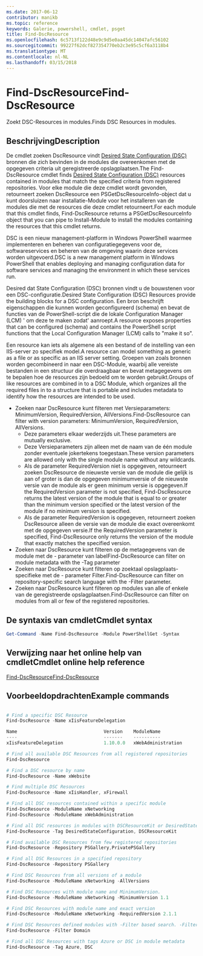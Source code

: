 ```yaml
---
ms.date: 2017-06-12
contributor: manikb
ms.topic: reference
keywords: Galerie, powershell, cmdlet, psget
title: Find-DscResource
ms.openlocfilehash: 6c5713f122d48e9c9d5e0aa45dc14047afc56102
ms.sourcegitcommit: 99227f62dcf827354770eb2c3e95c5cf6a3118b4
ms.translationtype: MT
ms.contentlocale: nl-NL
ms.lasthandoff: 03/15/2018
---
```

# <a name="find-dscresource"></a><span data-ttu-id="4f110-103">Find-DscResource</span><span class="sxs-lookup"><span data-stu-id="4f110-103">Find-DscResource</span></span>

<span data-ttu-id="4f110-104">Zoekt DSC-Resources in modules.</span><span class="sxs-lookup"><span data-stu-id="4f110-104">Finds DSC Resources in modules.</span></span>

## <a name="description"></a><span data-ttu-id="4f110-105">Beschrijving</span><span class="sxs-lookup"><span data-stu-id="4f110-105">Description</span></span>

<span data-ttu-id="4f110-106">De cmdlet zoeken DscResource vindt [Desired State Configuration (DSC)](https://msdn.microsoft.com/PowerShell/dsc/overview) bronnen die zich bevinden in de modules die overeenkomen met de opgegeven criteria uit geregistreerde opslagplaatsen.</span><span class="sxs-lookup"><span data-stu-id="4f110-106">The Find-DscResource cmdlet finds [Desired State Configuration (DSC)](https://msdn.microsoft.com/PowerShell/dsc/overview) resources contained in modules that match the specified criteria from registered repositories.</span></span>
<span data-ttu-id="4f110-107">Voor elke module die deze cmdlet wordt gevonden, retourneert zoeken DscResource een PSGetDscResourceInfo-object dat u kunt doorsluizen naar installatie-Module voor het installeren van de modules die met de resources die deze cmdlet retourneert.</span><span class="sxs-lookup"><span data-stu-id="4f110-107">For each module that this cmdlet finds, Find-DscResource returns a PSGetDscResourceInfo object that you can pipe to Install-Module to install the modules containing the resources that this cmdlet returns.</span></span>

<span data-ttu-id="4f110-108">DSC is een nieuw management-platform in Windows PowerShell waarmee implementeren en beheren van configuratiegegevens voor de, softwareservices en beheren van de omgeving waarin deze services worden uitgevoerd.</span><span class="sxs-lookup"><span data-stu-id="4f110-108">DSC is a new management platform in Windows PowerShell that enables deploying and managing configuration data for software services and managing the environment in which these services run.</span></span>

<span data-ttu-id="4f110-109">Desired dat State Configuration (DSC) bronnen vindt u de bouwstenen voor een DSC-configuratie.</span><span class="sxs-lookup"><span data-stu-id="4f110-109">Desired State Configuration (DSC) Resources provide the building blocks for a DSC configuration.</span></span> <span data-ttu-id="4f110-110">Een bron beschrijft eigenschappen die kunnen worden geconfigureerd (schema) en bevat de functies van de PowerShell-script die de lokale Configuration Manager (LCM) ' om deze te maken zodat' aanroept.</span><span class="sxs-lookup"><span data-stu-id="4f110-110">A resource exposes properties that can be configured (schema) and contains the PowerShell script functions that the Local Configuration Manager (LCM) calls to "make it so".</span></span>

<span data-ttu-id="4f110-111">Een resource kan iets als algemene als een bestand of de instelling van een IIS-server zo specifiek model.</span><span class="sxs-lookup"><span data-stu-id="4f110-111">A resource can model something as generic as a file or as specific as an IIS server setting.</span></span> <span data-ttu-id="4f110-112">Groepen van zoals bronnen worden gecombineerd in naar een DSC-Module, waarbij alle vereiste bestanden in een structuur die overdraagbaar en bevat metagegevens om te bepalen hoe de resources zijn bedoeld om te worden gebruikt.</span><span class="sxs-lookup"><span data-stu-id="4f110-112">Groups of like resources are combined in to a DSC Module, which organizes all the required files in to a structure that is portable and includes metadata to identify how the resources are intended to be used.</span></span>

- <span data-ttu-id="4f110-113">Zoeken naar DscResource kunt filteren met Versieparameters: MinimumVersion, RequiredVersion, AllVersions.</span><span class="sxs-lookup"><span data-stu-id="4f110-113">Find-DscResource can filter with version parameters: MinimumVersion, RequiredVersion, AllVersions.</span></span>
  - <span data-ttu-id="4f110-114">Deze parameters elkaar wederzijds uit.</span><span class="sxs-lookup"><span data-stu-id="4f110-114">These parameters are mutually exclusive.</span></span>
  - <span data-ttu-id="4f110-115">Deze Versieparameters zijn alleen met de naam van de één module zonder eventuele jokertekens toegestaan.</span><span class="sxs-lookup"><span data-stu-id="4f110-115">These version parameters are allowed only with the single module name without any wildcards.</span></span>
  - <span data-ttu-id="4f110-116">Als de parameter RequiredVersion niet is opgegeven, retourneert zoeken DscResource de nieuwste versie van de module die gelijk is aan of groter is dan de opgegeven minimumversie of de nieuwste versie van de module als er geen minimum versie is opgegeven.</span><span class="sxs-lookup"><span data-stu-id="4f110-116">If the RequiredVersion parameter is not specified, Find-DscResource returns the latest version of the module that is equal to or greater than the minimum version specified or the latest version of the module if no minimum version is specified.</span></span>
  - <span data-ttu-id="4f110-117">Als de parameter RequiredVersion is opgegeven, retourneert zoeken DscResource alleen de versie van de module die exact overeenkomt met de opgegeven versie.</span><span class="sxs-lookup"><span data-stu-id="4f110-117">If the RequiredVersion parameter is specified, Find-DscResource only returns the version of the module that exactly matches the specified version.</span></span>
- <span data-ttu-id="4f110-118">Zoeken naar DscResource kunt filteren op de metagegevens van de module met de - parameter van label</span><span class="sxs-lookup"><span data-stu-id="4f110-118">Find-DscResource can filter on module metadata with the -Tag parameter</span></span>
- <span data-ttu-id="4f110-119">Zoeken naar DscResource kunt filteren op zoektaal opslagplaats-specifieke met de - parameter Filter.</span><span class="sxs-lookup"><span data-stu-id="4f110-119">Find-DscResource can filter on repository-specific search language with the -Filter parameter.</span></span>
- <span data-ttu-id="4f110-120">Zoeken naar DscResource kunt filteren op modules van alle of enkele van de geregistreerde opslagplaatsen.</span><span class="sxs-lookup"><span data-stu-id="4f110-120">Find-DscResource can filter on modules from all or few of the registered repositories.</span></span>

## <a name="cmdlet-syntax"></a><span data-ttu-id="4f110-121">De syntaxis van cmdlet</span><span class="sxs-lookup"><span data-stu-id="4f110-121">Cmdlet syntax</span></span>
```powershell
Get-Command -Name Find-DscResource -Module PowerShellGet -Syntax
```

## <a name="cmdlet-online-help-reference"></a><span data-ttu-id="4f110-122">Verwijzing naar het online help van cmdlet</span><span class="sxs-lookup"><span data-stu-id="4f110-122">Cmdlet online help reference</span></span>

[<span data-ttu-id="4f110-123">Find-DscResource</span><span class="sxs-lookup"><span data-stu-id="4f110-123">Find-DscResource</span></span>](http://go.microsoft.com/fwlink/?LinkId=517196)

## <a name="example-commands"></a><span data-ttu-id="4f110-124">Voorbeeldopdrachten</span><span class="sxs-lookup"><span data-stu-id="4f110-124">Example commands</span></span>
```powershell

# Find a specific DSC Resource
Find-DscResource -Name xIisFeatureDelegation

Name                                Version    ModuleName                          Repository
----                                -------    ----------                          ----------
xIisFeatureDelegation               1.10.0.0   xWebAdministration                  PSGallery

# Find all available DSC Resources from all registered repositories
Find-DscResource

# Find a DSC resource by name
Find-DscResource -Name xWebsite

# Find multiple DSC Resources
Find-DscResource -Name xIisHandler, xFirewall

# Find all DSC resources contained within a specific module
Find-DscResource -ModuleName xNetworking
Find-DscResource -ModuleName xWebAdministration

# Find all DSC resources in modules with DSCResourceKit or DesiredStateConfiguration
Find-DscResource -Tag DesiredStateConfiguration, DSCResourceKit

# Find available DSC Resources from few registered repositories
Find-DscResource -Repository PSGallery,PrivatePSGallery

# Find all DSC Resources in a specified repository
Find-DscResource -Repository PSGallery

# Find DSC Resources from all versions of a module
Find-DscResource -ModuleName xNetworking -AllVersions

# Find DSC Resources with module name and MinimumVersion.
Find-DscResource -ModuleName xNetworking -MinimumVersion 1.1

# Find DSC Resources with module name and exact version
Find-DscResource -ModuleName xNetworking -RequiredVersion 2.1.1

# Find DSC Resources defined modules with -Filter based search. -Filter searches in description and module names
Find-DscResource -Filter Domain

# Find all DSC Resources with tags Azure or DSC in module metadata
Find-DscResource -Tag Azure, DSC

```

